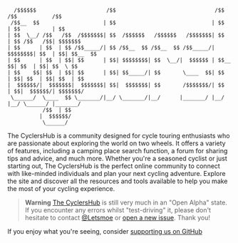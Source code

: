 ```
  /$$$$$$                      /$$                               /$$   /$$           /$$      
 /$$__  $$                    | $$                              | $$  | $$          | $$      
| $$  \__/ /$$   /$$  /$$$$$$$| $$  /$$$$$$   /$$$$$$   /$$$$$$$| $$  | $$ /$$   /$$| $$$$$$$ 
| $$      | $$  | $$ /$$_____/| $$ /$$__  $$ /$$__  $$ /$$_____/| $$$$$$$$| $$  | $$| $$__  $$
| $$      | $$  | $$| $$      | $$| $$$$$$$$| $$  \__/|  $$$$$$ | $$__  $$| $$  | $$| $$  \ $$
| $$    $$| $$  | $$| $$      | $$| $$_____/| $$       \____  $$| $$  | $$| $$  | $$| $$  | $$
|  $$$$$$/|  $$$$$$$|  $$$$$$$| $$|  $$$$$$$| $$       /$$$$$$$/| $$  | $$|  $$$$$$/| $$$$$$$/
 \______/  \____  $$ \_______/|__/ \_______/|__/      |_______/ |__/  |__/ \______/ |_______/ 
           /$$  | $$                                                                          
          |  $$$$$$/                                                                          
           \______/                                                                           
```

The CyclersHub is a community designed for cycle touring enthusiasts who are passionate about exploring the world on two wheels. 
It offers a variety of features, including a camping place search function, a forum for sharing tips and advice, and much more.
Whether you're a seasoned cyclist or just starting out, The CyclersHub is the perfect online community to connect with like-minded individuals and plan your next cycling adventure. 
Explore the site and discover all the resources and tools available to help you make the most of your cycling experience.

> **Warning**
> [The CyclersHub](https://cyclershub.com) is still very much in an "Open Alpha" state. If you encounter any errors whilst "test-driving" it, please don't hesitate to contact [@Letsmoe](https://github.com/Letsmoe) or [open a new issue](https://github.com/cyclershub/cyclershub/issues). Thank you!

If you enjoy what you're seeing, consider [supporting us on GitHub](https://github.com/Letsmoe) 
